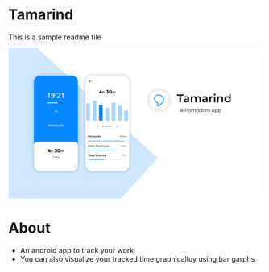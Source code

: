 <h1>Tamarind</h1>

<p>This is a sample readme file</p>
<img src="https://github.com/mmchinmay555/Tamarind/blob/master/app/src/main/Tamarind.png"/>

<h1>About</h1>
<ul>
  <li>An android app to track your work</li>
  <li>You can also visualize your tracked time graphicalluy using bar garphs</li>
</ul>
